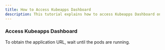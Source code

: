 ```yaml
---
title: How to Access Kubeapps Dashboard 
description: This tutorial explains how to access Kubeapps Dashboard once chart installed successfully
---
```



### Access Kubeapps Dashboard


To obtain the application URL, wait until the pods are running.






